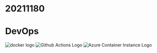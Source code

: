   # 20211180
  # DevOps
  
  <img src="https://d1.awsstatic.com/acs/characters/Logos/Docker-Logo_Horizontel_279x131.b8a5c41e56b77706656d61080f6a0217a3ba356d.png" alt="docker logo" />

  <img src="https://cdn.invicti.com/statics/img/drive/h2jfrvzrbyh1yff2n3wfu2hkqqps6x_uvqo.png" alt="Github Actions Logo" /> 

  <img src="https://expertime.com/wp-content/uploads/2021/03/ACI-container.png" alt="Azure Container Instance Logo" />